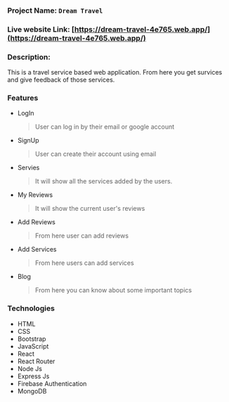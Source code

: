 ### Project Name: `Dream Travel`

### Live website Link: [https://dream-travel-4e765.web.app/](https://dream-travel-4e765.web.app/)

### Description:

This is a travel service based web application. From here you get survices and give feedback of those services.

### Features

- LogIn
  > User can log in by their email or google account
- SignUp
  > User can create their account using email
- Servies
  > It will show all the services added by the users.
- My Reviews
  > It will show the current user's reviews
- Add Reviews
  > From here user can add reviews
- Add Services
  > From here users can add services
- Blog
  > From here you can know about some important topics

### Technologies

- HTML
- CSS
- Bootstrap
- JavaScript
- React
- React Router
- Node Js
- Express Js
- Firebase Authentication
- MongoDB
